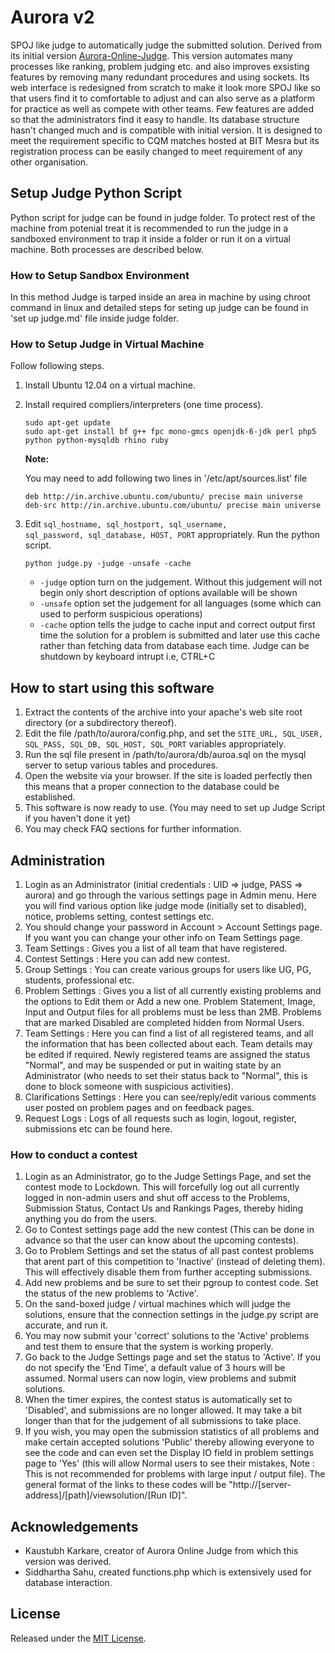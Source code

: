 Aurora v2
=========

SPOJ like judge to automatically judge the submitted solution. Derived from its initial version [Aurora-Online-Judge](https://github.com/kaustubh-karkare/aurora-online-judge). This version automates many processes like ranking, problem judging etc. and also improves exsisting features by removing many redundant procedures and using sockets.
Its web interface is redesigned from scratch to make it look more SPOJ like so that users find it to comfortable to adjust and can also serve as a platform for practice as well as compete with other teams. Few features are added so that the administrators find it easy to handle.
Its database structure hasn't changed much and is compatible with initial version. It is designed to meet the requirement specific to CQM matches hosted at BIT Mesra but its registration process can be easily changed to meet requirement of any other organisation.

Setup Judge Python Script
-------------------------

Python script for judge can be found in judge folder. To protect rest of the machine from potenial treat it is recommended to run the judge in a sandboxed environment to trap it inside a folder or run it on a virtual machine. Both processes are described below.

### How to Setup Sandbox Environment
In this method Judge is tarped inside an area in machine by using chroot command in linux and detailed steps for seting up judge can be found in 'set up judge.md' file inside judge folder.

### How to Setup Judge in Virtual Machine 

Follow following steps.

1. Install Ubuntu 12.04 on a virtual machine.
2. Install required compliers/interpreters (one time process).

	```
	sudo apt-get update
	sudo apt-get install bf g++ fpc mono-gmcs openjdk-6-jdk perl php5 python python-mysqldb rhino ruby
	```
	
	**Note:**
	
	You may need to add following two lines in '/etc/apt/sources.list' file
	
	```
	deb http://in.archive.ubuntu.com/ubuntu/ precise main universe 
	deb-src http://in.archive.ubuntu.com/ubuntu/ precise main universe
	```

3. Edit <code>sql_hostname, sql_hostport, sql_username, sql_password, sql_database, HOST, PORT</code> appropriately. Run the python script.

	```
	python judge.py -judge -unsafe -cache
	```
	
	* <code>-judge</code> option turn on the judgement. Without this judgement will not begin only short description of options available will be shown
	* <code>-unsafe</code> option set the judgement for all languages (some which can used to perform suspicious operations)
	* <code>-cache</code> option tells the judge to cache input and correct output first time the solution for a problem is submitted and later use this cache rather than fetching data from database each time. Judge can be shutdown by keyboard intrupt i.e, CTRL+C

How to start using this software
--------------------------------

1. Extract the contents of the archive into your apache's web site root directory (or a subdirectory thereof).
2. Edit the file /path/to/aurora/config.php, and set the <code>SITE_URL, SQL_USER, SQL_PASS, SQL_DB, SQL_HOST, SQL_PORT</code> variables appropriately.
3. Run the sql file present in /path/to/aurora/db/auroa.sql on the mysql server to setup various tables and procedures.
4. Open the website via your browser. If the site is loaded perfectly then this means that a proper connection to the database could be established.
5. This software is now ready to use. (You may need to set up Judge Script if you haven't done it yet)
6. You may check FAQ sections for further information.

Administration
--------------

1. Login as an Administrator (initial credentials : UID => judge, PASS => aurora) and go through the various settings page in Admin menu. Here you will find various option like judge mode (initially set to disabled), notice, problems setting, contest settings etc.
2. You should change your password in Account > Account Settings page. If you want you can change your other info on Team Settings page.
3. Team Settings : Gives you a list of all team that have registered.
4. Contest Settings : Here you can add new contest.
5. Group Settings : You can create various groups for users like UG, PG, students, professional etc.
6. Problem Settings : Gives you a list of all currently existing problems and the options to Edit them or Add a new one. Problem Statement, Image, Input and Output files for all problems must be less than 2MB. Problems that are marked Disabled are completed hidden from Normal Users.
7. Team Settings : Here you can find a list of all registered teams, and all the information that has been collected about each. Team details may be edited if required. Newly registered teams are assigned the status "Normal", and may be suspended or put in waiting state by an Administrator (who needs to set their status back to "Normal", this is done to block someone with suspicious activities).
8. Clarifications Settings : Here you can see/reply/edit various comments user posted on problem pages and on feedback pages.
9. Request Logs : Logs of all requests such as login, logout, register, submissions etc can be found here.

### How to conduct a contest

1. Login as an Administrator, go to the Judge Settings Page, and set the contest mode to Lockdown. This will forcefully log out all currently logged in non-admin users and shut off access to the Problems, Submission Status, Contact Us and Rankings Pages, thereby hiding anything you do from the users.
2. Go to Contest settings page add the new contest (This can be done in advance so that the user can know about the upcoming contests).
3. Go to Problem Settings and set the status of all past contest problems that arent part of this competition to 'Inactive' (instead of deleting them). This will effectively disable them from further accepting submissions.
4. Add new problems and be sure to set their pgroup to contest code. Set the status of the new problems to 'Active'.
5. On the sand-boxed judge / virtual machines which will judge the solutions, ensure that the connection settings in the judge.py script are accurate, and run it.
6. You may now submit your 'correct' solutions to the 'Active' problems and test them to ensure that the system is working properly.
7. Go back to the Judge Settings page and set the status to 'Active'. If you do not specify the 'End Time', a default value of 3 hours will be assumed. Normal users can now login, view problems and submit solutions.
8. When the timer expires, the contest status is automatically set to 'Disabled', and submissions are no longer allowed. It may take a bit longer than that for the judgement of all submissions to take place.
9. If you wish, you may open the submission statistics of all problems and make certain accepted solutions 'Public' thereby allowing everyone to see the code and can even set the Display IO field in problem settings page to 'Yes' (this will allow Normal users to see their mistakes, Note : This is not recommended for problems with large input / output file). The general format of the links to these codes will be "http://[server-address]/[path]/viewsolution/[Run ID]".

Acknowledgements
----------------

* Kaustubh Karkare, creator of Aurora Online Judge from which this version was derived.
* Siddhartha Sahu, created functions.php which is extensively used for database interaction.

License
-------

Released under the [MIT License](http://opensource.org/licenses/MIT).
